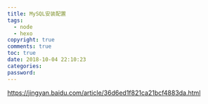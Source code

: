 ```yaml
---
title: MySQL安装配置
tags:
  - node
  - hexo
copyright: true
comments: true
toc: true
date: 2018-10-04 22:10:23
categories: 
password:
---
```



 
https://jingyan.baidu.com/article/36d6ed1f821ca21bcf4883da.html